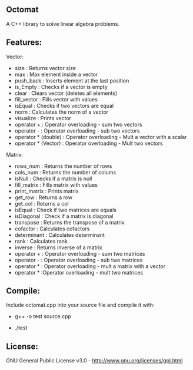 Octomat
---


A C++ library to solve linear algebra problems.

Features:
---
Vector:

* size                          : Returns vector size
* max                           : Max element inside a vector
* push_back                     : Inserts element at the last position
* is_Empty                      : Checks if a vector is empty
* clear                         : Clears vector (deletes all elements)
* fill_vector                   : Fills vector with values
* isEqual                       : Checks if two vectors are equal
* norm                          : Calculates the norm of a vector
* visualize                     : Prints vector
* operator +                    : Operator overloading - sum two vectors
* operator -                    : Operator overloading - sub two vectors
* operator * (double)           : Operator overloading - Mult a vector with a scalar
* operator * (Vector)           : Operator overloading - Mult two vectors

Matrix:

* rows_num                      : Returns the number of rows
* cols_num                      : Returns the number of colums
* isNull                        : Checks if a matrix is null
* fill_matrix                   : Fills matrix with values
* print_matrix                  : Prints matrix
* get_row                       : Returns a row
* get_col                       : Returns a col
* isEqual                       : Check if two matrices are equals
* isDiagonal                    : Check if a matrix is diagonal
* transpose                     : Returns the transpose of a matrix
* cofactor                      : Calculates cofactors
* determinant                   : Calculates determinant
* rank                          : Calculates rank
* inverse                       : Returns inverse of a matrix
* operator +                    : Operator overloading - sum two matrices
* operator -                    : Operator overloading - sub two matrices
* operator *                    : Operator overloading - mult a matrix with a vector
* operator *                    :Operator overloading - mult two matrices


Compile:
---

Include octomat.cpp into your source file and compile it with:

* g++ -o test source.cpp

* ./test

License:
---

GNU General Public License v3.0 - http://www.gnu.org/licenses/gpl.html
